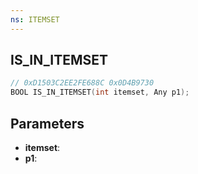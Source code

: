 ```yaml
---
ns: ITEMSET
---
```

## IS_IN_ITEMSET

```c
// 0xD1503C2EE2FE688C 0x0D4B9730
BOOL IS_IN_ITEMSET(int itemset, Any p1);
```

## Parameters
* **itemset**:
* **p1**:
